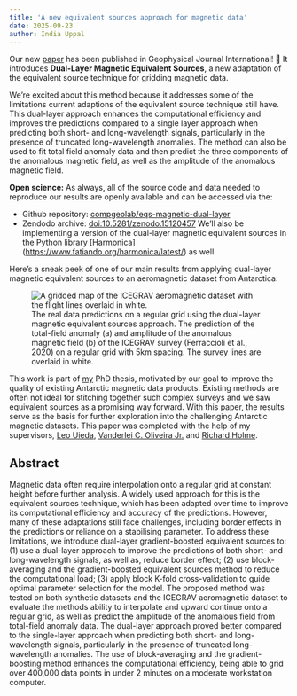 ```yaml
---
title: 'A new equivalent sources approach for magnetic data'
date: 2025-09-23
author: India Uppal
---
```


Our new [paper](https://doi.org/10.1093/gji/ggaf359) has been published in 
Geophysical Journal International! 🎉 It introduces **Dual-Layer Magnetic 
Equivalent Sources**, a new adaptation of the equivalent source technique for
gridding magnetic data.

We’re excited about this method because it addresses some of the limitations
current adaptions of the equivalent source technique still have. This 
dual-layer approach enhances the computational efficiency and improves the 
predictions compared to a single layer approach when predicting both short-
and long-wavelength signals, particularly in the presence of truncated 
long-wavelength anomalies. The method can also be used to fit total field 
anomaly data and then predict the three components of the anomalous magnetic 
field, as well as the amplitude of the anomalous magnetic field.

<div class="callout">

**Open science:**
As always, all of the source code and data needed to reproduce our results are
openly available and can be accessed via the:
 - Github repository: 
[compgeolab/eqs-magnetic-dual-layer](https://github.com/compgeolab/eqs-magnetic-dual-layer)
 - Zendodo archive: 
[doi:10.5281/zenodo.15120457](https://doi.org/10.5281/zenodo.15120457)
We’ll also be implementing a version of the dual-layer magnetic equivalent
sources in the Python library [Harmonica]
(https://www.fatiando.org/harmonica/latest/) as well.

</div>

Here’s a sneak peek of one of our main results from applying dual-layer 
magnetic equivalent sources to an aeromagnetic dataset from Antarctica:

<figure>
  <img src="../images/news/eeqs-magnetic-dual-layer-paper.png" alt="A gridded map of the ICEGRAV aeromagnetic dataset with the flight lines overlaid in white.">
  <figcaption> The real data predictions on a regular grid using the dual-layer magnetic equivalent sources approach. The prediction of the total-field anomaly (a) and amplitude of the anomalous magnetic field (b) of the ICEGRAV survey (Ferraccioli et al., 2020) on a regular grid with 5km spacing. The survey lines are overlaid in white.</figcaption>
</figure>

This work is part of [my](../team/#indiauppal) PhD thesis, motivated by our goal to improve the quality of existing Antarctic magnetic data products. Existing methods are often not ideal for stitching together such complex surveys and we saw equivalent sources as a promising way forward. With this paper, the results serve as the basis for further exploration into the challenging Antarctic magnetic datasets. This paper was completed with the help of my supervisors, [Leo Uieda](../team/#leouieda), [Vanderlei C. Oliveira Jr.](https://www.pinga-lab.org/people/oliveira-jr.html) and [Richard Holme](https://www.liverpool.ac.uk/people/richard-holme).

## Abstract
Magnetic data often require interpolation onto a regular grid at constant 
height before further analysis. A widely used approach for this is the 
equivalent sources technique, which has been adapted over time to improve its
computational efficiency and accuracy of the predictions. However, many of 
these adaptations still face challenges, including border effects in the 
predictions or reliance on a stabilising parameter. To address these 
limitations, we introduce dual-layer gradient-boosted equivalent sources to: 
(1) use a dual-layer approach to improve the predictions of both short- and 
long-wavelength signals, as well as, reduce border effect; (2) use 
block-averaging and the gradient-boosted equivalent sources method to reduce 
the computational load; (3) apply block K-fold cross-validation to guide 
optimal parameter selection for the model. The proposed method was tested on 
both synthetic datasets and the ICEGRAV aeromagnetic dataset to evaluate the 
methods ability to interpolate and upward continue onto a regular grid, as 
well as predict the amplitude of the anomalous field from total-field anomaly 
data. The dual-layer approach proved better compared to the single-layer 
approach when predicting both short- and long-wavelength signals, particularly 
in the presence of truncated long-wavelength anomalies. The use of 
block-averaging and the gradient-boosting method enhances the computational 
efficiency, being able to grid over 400,000 data points in under 2 minutes on 
a moderate workstation computer.